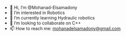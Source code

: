 - 👋 Hi, I’m @Mohanad-Elsamadony
- 👀 I’m interested in Robotics
- 🌱 I’m currently learning Hydraulic robotics
- 💞️ I’m looking to collaborate on C++
- 📫 How to reach me: mohanadelsamadony@gmail.com

<!---
Mohanad-Elsamadony/Mohanad-Elsamadony is a ✨ special ✨ repository because its `README.md` (this file) appears on your GitHub profile.
You can click the Preview link to take a look at your changes.
--->
